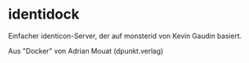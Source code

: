 identidock
==========

Einfacher identicon-Server, der auf monsterid von Kevin Gaudin basiert.

Aus "Docker" von Adrian Mouat (dpunkt.verlag)
